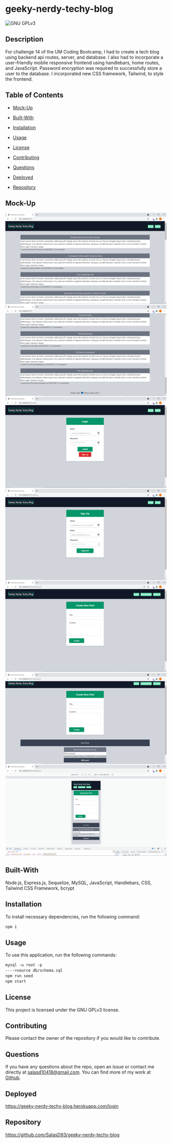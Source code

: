 # geeky-nerdy-techy-blog
![GNU GPLv3](https://img.shields.io/badge/license-GNU%20GPLv3-red.svg)

## Description

For challenge 14 of the UM Coding Bootcamp, I had to create a tech blog using backend api routes, server, and database. I also had to incorporate a user-friendly mobile responsive frontend using handlebars, home routes, and JavaScript. Password encryption was required to successfully store a user to the database. I incorporated new CSS framework, Tailwind, to style the frontend.


## Table of Contents

* [Mock-Up](#mock-up)

* [Built-With](#built-with)

* [Installation](#installation)

* [Usage](#usage)

* [License](#license)

* [Contributing](#contributing)

* [Questions](#questions)

* [Deployed](#deployed)

* [Repository](#repository)


## Mock-Up

![Homework Screenshot 1](./public/img/ch14-screenshot1.png)
![Homework Screenshot 2](./public/img/ch14-screenshot2.png)
![Homework Screenshot 3](./public/img/ch14-screenshot3.png)
![Homework Screenshot 4](./public/img/ch14-screenshot4.png)
![Homework Screenshot 5](./public/img/ch14-screenshot5.png)
![Homework Screenshot 6](./public/img/ch14-screenshot6.png)
![Homework Screenshot 7](./public/img/ch14-screenshot7.png)


## Built-With

Node.js, Express.js, Sequelize, MySQL, JavaScript, Handlebars, CSS, Tailwind CSS Framework, bcrypt


## Installation

To install necessary dependencies, run the following command:
```md
npm i
```

## Usage

To use this application, run the following commands:
```md
mysql -u root -p
---->source db/schema.sql
npm run seed
npm start
```

## License

This project is licensed under the GNU GPLv3 license.


## Contributing

Please contact the owner of the repository if you would like to contribute.


## Questions

If you have any questions about the repo, open an issue or contact me directly at salasd10418@gmail.com. You can find more of my work at [Github](https://github.com/salasd93).


## Deployed

https://geeky-nerdy-techy-blog.herokuapp.com/login


## Repository

https://github.com/SalasD93/geeky-nerdy-techy-blog